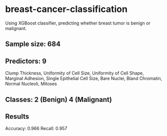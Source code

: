 # breast-cancer-classification

Using XGBoost classifier, predicting whether breast tumor is benign or malignant.

## Sample size: 684
## Predictors: 9
Clump Thickness, Uniformity of Cell Size, Uniformity of Cell Shape, Marginal Adhesion, Single Epithelial Cell Size, Bare Nuclei, Bland Chromatin, Normal Nucleoli, Mitoses
## Classes: 2 (Benign) 4 (Malignant)

## Results

Accuracy: 0.966
Recall: 0.957
